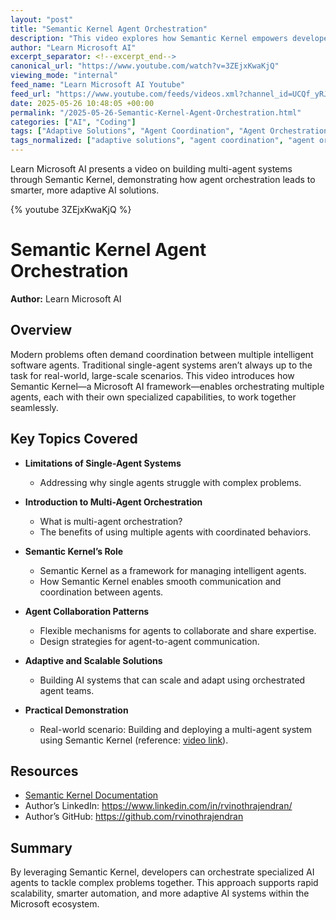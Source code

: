 ```yaml
---
layout: "post"
title: "Semantic Kernel Agent Orchestration"
description: "This video explores how Semantic Kernel empowers developers to build and orchestrate multi-agent AI systems. It explains how coordinating multiple intelligent agents with specialized skills leads to smarter, adaptive solutions for complex real-world problems. Semantic Kernel’s agent orchestration capabilities, design patterns for collaboration, and flexible coordination strategies are demonstrated, all within a Microsoft-centric AI developer context."
author: "Learn Microsoft AI"
excerpt_separator: <!--excerpt_end-->
canonical_url: "https://www.youtube.com/watch?v=3ZEjxKwaKjQ"
viewing_mode: "internal"
feed_name: "Learn Microsoft AI Youtube"
feed_url: "https://www.youtube.com/feeds/videos.xml?channel_id=UCQf_yRJpsfyEiWWpt1MZ6vA"
date: 2025-05-26 10:48:05 +00:00
permalink: "/2025-05-26-Semantic-Kernel-Agent-Orchestration.html"
categories: ["AI", "Coding"]
tags: ["Adaptive Solutions", "Agent Coordination", "Agent Orchestration", "AI", "AI Development", "AI Frameworks", "AI Orchestration", "AI Systems", "Coding", "Collaboration Patterns", "Intelligent Agents", "Microsoft", "Microsoft AI", "Multi Agent Systems", "Semantic Kernel", "Videos"]
tags_normalized: ["adaptive solutions", "agent coordination", "agent orchestration", "ai", "ai development", "ai frameworks", "ai orchestration", "ai systems", "coding", "collaboration patterns", "intelligent agents", "microsoft", "microsoft ai", "multi agent systems", "semantic kernel", "videos"]
---
```


Learn Microsoft AI presents a video on building multi-agent systems through Semantic Kernel, demonstrating how agent orchestration leads to smarter, more adaptive AI solutions.<!--excerpt_end-->

{% youtube 3ZEjxKwaKjQ %}

# Semantic Kernel Agent Orchestration

**Author:** Learn Microsoft AI

## Overview

Modern problems often demand coordination between multiple intelligent software agents. Traditional single-agent systems aren’t always up to the task for real-world, large-scale scenarios. This video introduces how Semantic Kernel—a Microsoft AI framework—enables orchestrating multiple agents, each with their own specialized capabilities, to work together seamlessly.

## Key Topics Covered

- **Limitations of Single-Agent Systems**
  - Addressing why single agents struggle with complex problems.

- **Introduction to Multi-Agent Orchestration**
  - What is multi-agent orchestration?
  - The benefits of using multiple agents with coordinated behaviors.

- **Semantic Kernel’s Role**
  - Semantic Kernel as a framework for managing intelligent agents.
  - How Semantic Kernel enables smooth communication and coordination between agents.

- **Agent Collaboration Patterns**
  - Flexible mechanisms for agents to collaborate and share expertise.
  - Design strategies for agent-to-agent communication.

- **Adaptive and Scalable Solutions**
  - Building AI systems that can scale and adapt using orchestrated agent teams.

- **Practical Demonstration**
  - Real-world scenario: Building and deploying a multi-agent system using Semantic Kernel (reference: [video link](https://www.youtube.com/watch?v=JTok1pXORC0&t=1s)).

## Resources

- [Semantic Kernel Documentation](https://github.com/microsoft/semantic-kernel)
- Author’s LinkedIn: https://www.linkedin.com/in/rvinothrajendran/
- Author’s GitHub: https://github.com/rvinothrajendran

## Summary

By leveraging Semantic Kernel, developers can orchestrate specialized AI agents to tackle complex problems together. This approach supports rapid scalability, smarter automation, and more adaptive AI systems within the Microsoft ecosystem.
